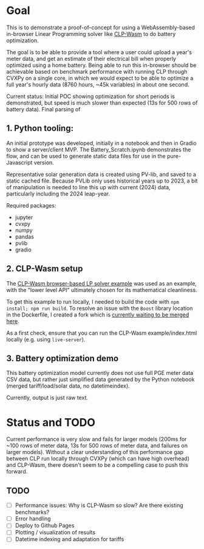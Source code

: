 # Goal

This is to demonstrate a proof-of-concept for using a WebAssembly-based in-browser Linear Programming solver like [CLP-Wasm](https://github.com/centrifuge/clp-wasm) to do battery optimization.

The goal is to be able to provide a tool where a user could upload a year's meter data, and get an estimate of their electrical bill when properly optimized using a home battery.  Being able to run this in-browser should be achievable based on benchmark performance with running CLP through CVXPy on a single core, in which we would expect to be able to optimize a full year's hourly data (8760 hours, ~45k variables) in about one second.

Current status: Initial POC showing optimization for short periods is demonstrated, but speed is much slower than expected (13s for 500 rows of battery data). Final parsing of 

## 1. Python tooling:
An initial prototype was developed, initially in a notebook and then in Gradio to show a server/client MVP.  The Battery_Scratch.ipynb demonstrates the flow, and can be used to generate static data files for use in the pure-Javascript version.

Representative solar generation data is created using PV-lib, and saved to a static cached file.  Because PVLib only uses historical years up to 2023, a bit of manipulation is needed to line this up with current (2024) data, particularly including the 2024 leap-year.

Required packages:
- jupyter
- cvxpy
- numpy
- pandas
- pvlib
- gradio


## 2. CLP-Wasm setup

The [CLP-Wasm browser-based LP solver example](https://centrifuge.github.io/clp-wasm/) was used as an example, with the "lower level API" ultimately chosen for its mathematical cleanliness.

To get this example to run locally, I needed to build the code with `npm install; npm run build`. To resolve an issue with the `Boost` library location in the Dockerfile, I created a fork which is [currently waiting to be merged here](https://github.com/emunsing/clp-wasm/tree/update_boost_version). 

As a first check, ensure that you can run the CLP-Wasm example/index.html locally (e.g. using `live-server`).

## 3. Battery optimization demo

This battery optimization model currently does not use full PGE meter data CSV data, but rather just simplified data generated by the Python notebook (merged tariff/load/solar data, no datetimeindex). 

Currently, output is just raw text.

# Status and TODO

Current performance is very slow and fails for larger models (200ms for ~100 rows of meter data, 13s for 500 rows of meter data, and failures on larger models). Without a clear understanding of this performance gap between CLP run locally through CVXPy (which can have high overhead) and CLP-Wasm, there doesn't seem to be a compelling case to push this forward.

## TODO

- [ ] Performance issues: Why is CLP-Wasm so slow? Are there existing benchmarks?
- [ ] Error handling
- [ ] Deploy to Github Pages
- [ ] Plotting / visualization of results
- [ ] Datetime indexing and adaptation for tariffs
